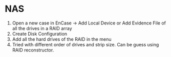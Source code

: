 # NAS

1. Open a new case in EnCase -&gt; Add Local Device or Add Evidence File of all the drives in a RAID array
2. Create Disk Configuration
3. Add all the hard drives of the RAID in the menu
4. Tried with different order of drives and strip size. Can be guess using RAID reconstructor.

